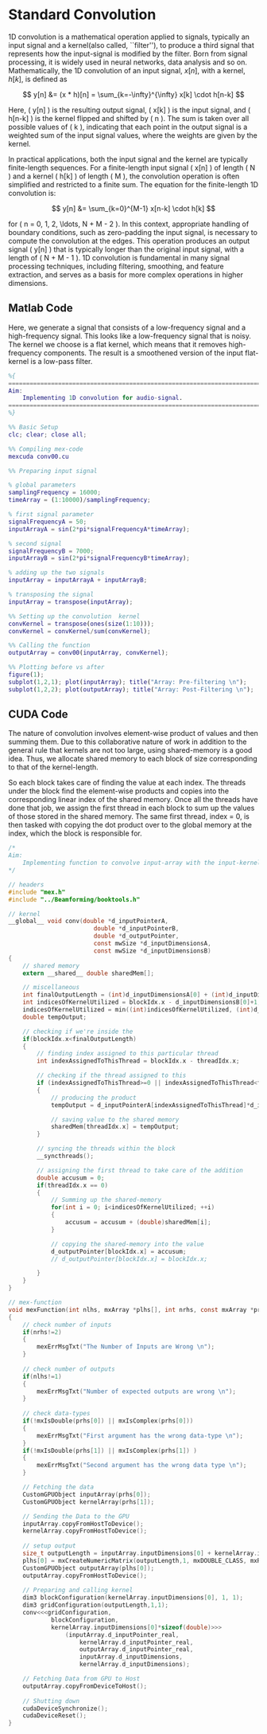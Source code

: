 # Standard Convolution

1D convolution is a mathematical operation applied to signals, typically an input signal and a kernel(also called, ``filter''), to produce a third signal that represents how the input-signal is modified by the filter. Born from signal processing, it is widely used in neural networks, data analysis and so on. Mathematically, the 1D convolution of an input signal, $x[n]$, with a kernel, $h[k]$, is defined as 

$$
y[n] &= (x * h)[n] = \sum_{k=-\infty}^{\infty} x[k] \cdot h[n-k]
$$

Here, \( y[n] \) is the resulting output signal, \( x[k] \) is the input signal, and \( h[n-k] \) is the kernel flipped and shifted by \( n \). The sum is taken over all possible values of \( k \), indicating that each point in the output signal is a weighted sum of the input signal values, where the weights are given by the kernel.

In practical applications, both the input signal and the kernel are typically finite-length sequences. For a finite-length input signal \( x[n] \) of length \( N \) and a kernel \( h[k] \) of length \( M \), the convolution operation is often simplified and restricted to a finite sum. The equation for the finite-length 1D convolution is:

$$
y[n] &= \sum_{k=0}^{M-1} x[n-k] \cdot h[k]
$$

for \( n = 0, 1, 2, \ldots, N + M - 2 \). In this context, appropriate handling of boundary conditions, such as zero-padding the input signal, is necessary to compute the convolution at the edges. This operation produces an output signal \( y[n] \) that is typically longer than the original input signal, with a length of \( N + M - 1 \). 1D convolution is fundamental in many signal processing techniques, including filtering, smoothing, and feature extraction, and serves as a basis for more complex operations in higher dimensions.

## Matlab Code

Here, we generate a signal that consists of a low-frequency signal and a high-frequency signal. This looks like a low-frequency signal that is noisy. The kernel we choose is a flat kernel, which means that it removes high-frequency components. The result is a smoothened version of the input flat-kernel is a low-pass filter. 


```matlab
%{
=================================================================================
Aim:
    Implementing 1D convolution for audio-signal.
=================================================================================
%}

%% Basic Setup
clc; clear; close all; 

%% Compiling mex-code
mexcuda conv00.cu

%% Preparing input signal

% global parameters
samplingFrequency = 16000;
timeArray = (1:10000)/samplingFrequency;

% first signal parameter
signalFrequencyA = 50;
inputArrayA = sin(2*pi*signalFrequencyA*timeArray);

% second signal
signalFrequencyB = 7000;
inputArrayB = sin(2*pi*signalFrequencyB*timeArray);

% adding up the two signals
inputArray = inputArrayA + inputArrayB;

% transposing the signal
inputArray = transpose(inputArray);

%% Setting up the convolution  kernel
convKernel = transpose(ones(size(1:10)));
convKernel = convKernel/sum(convKernel);

%% Calling the function
outputArray = conv00(inputArray, convKernel);

%% Plotting before vs after
figure(1);
subplot(1,2,1); plot(inputArray); title("Array: Pre-filtering \n");
subplot(1,2,2); plot(outputArray); title("Array: Post-Filtering \n");
```








## CUDA Code

The nature of convolution involves element-wise product of values and then summing them. Due to this collaborative nature of work in addition to the general rule that kernels are not too large, using shared-memory is a good idea. Thus, we allocate shared memory to each block of size corresponding to that of the kernel-length.

So each block takes care of finding the value at each index. The threads under the block find the element-wise products and copies into the corresponding linear index of the shared memory. Once all the threads have done that job, we assign the first thread in each block to sum up the values of those stored in the shared memory. The same first thread, index = 0, is then tasked with copying the dot product over to the global memory at the index, which the block is responsible for.  

```C
/*
Aim:
    Implementing function to convolve input-array with the input-kernel
*/ 

// headers 
#include "mex.h"
#include "../Beamforming/booktools.h"

// kernel
__global__ void conv(double *d_inputPointerA,
                        double *d_inputPointerB,
                        double *d_outputPointer,
                        const mwSize *d_inputDimensionsA,
                        const mwSize *d_inputDimensionsB)
{
    // shared memory
    extern __shared__ double sharedMem[];

    // miscellaneous
    int finalOutputLength = (int)d_inputDimensionsA[0] + (int)d_inputDimensionsB[0] - 1;
    int indicesOfKernelUtilized = blockIdx.x - d_inputDimensionsB[0]+1;
    indicesOfKernelUtilized = min((int)indicesOfKernelUtilized, (int)d_inputDimensionsB[0]);
    double tempOutput;

    // checking if we're inside the 
    if(blockIdx.x<finalOutputLength)
    {
        // finding index assigned to this particular thread
        int indexAssignedToThisThread = blockIdx.x - threadIdx.x;

        // checking if the thread assigned to this 
        if (indexAssignedToThisThread>=0 || indexAssignedToThisThread<finalOutputLength)
        {
            // producing the product
            tempOutput = d_inputPointerA[indexAssignedToThisThread]*d_inputPointerB[threadIdx.x];

            // saving value to the shared memory
            sharedMem[threadIdx.x] = tempOutput;
        }

        // syncing the threads within the block
        __syncthreads();

        // assigning the first thread to take care of the addition
        double accusum = 0;
        if(threadIdx.x == 0)
        {       
            // Summing up the shared-memory
            for(int i = 0; i<indicesOfKernelUtilized; ++i)
            {
                accusum = accusum + (double)sharedMem[i];
            }

            // copying the shared-memory into the value
            d_outputPointer[blockIdx.x] = accusum;
            // d_outputPointer[blockIdx.x] = blockIdx.x;

        }
    }
}

// mex-function
void mexFunction(int nlhs, mxArray *plhs[], int nrhs, const mxArray *prhs[])
{
    // check number of inputs
    if(nrhs!=2)
    {
        mexErrMsgTxt("The Number of Inputs are Wrong \n");
    }
    
    // check number of outputs
    if(nlhs!=1)
    {
        mexErrMsgTxt("Number of expected outputs are wrong \n");
    }
    
    // check data-types
    if(!mxIsDouble(prhs[0]) || mxIsComplex(prhs[0]))
    {
        mexErrMsgTxt("First argument has the wrong data-type \n");
    }
    if(!mxIsDouble(prhs[1]) || mxIsComplex(prhs[1]) )
    {
        mexErrMsgTxt("Second argument has the wrong data type \n");
    }

    // Fetching the data
    CustomGPUObject inputArray(prhs[0]);
    CustomGPUObject kernelArray(prhs[1]);

    // Sending the Data to the GPU
    inputArray.copyFromHostToDevice();
    kernelArray.copyFromHostToDevice();
    
    // setup output
    size_t outputLength = inputArray.inputDimensions[0] + kernelArray.inputDimensions[0] - 1;
    plhs[0] = mxCreateNumericMatrix(outputLength,1, mxDOUBLE_CLASS, mxREAL);
    CustomGPUObject outputArray(plhs[0]); 
    outputArray.copyFromHostToDevice(); 
    
    // Preparing and calling kernel
    dim3 blockConfiguration(kernelArray.inputDimensions[0], 1, 1);
    dim3 gridConfiguration(outputLength,1,1);
    conv<<<gridConfiguration, 
            blockConfiguration,
            kernelArray.inputDimensions[0]*sizeof(double)>>>
                (inputArray.d_inputPointer_real,
                    kernelArray.d_inputPointer_real,
                    outputArray.d_inputPointer_real,
                    inputArray.d_inputDimensions,
                    kernelArray.d_inputDimensions);

    // Fetching Data from GPU to Host
    outputArray.copyFromDeviceToHost();
    
    // Shutting down
    cudaDeviceSynchronize();
    cudaDeviceReset();
}
```
